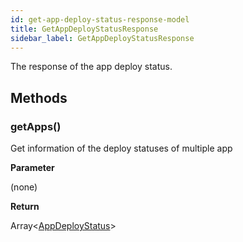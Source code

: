 ```yaml
---
id: get-app-deploy-status-response-model
title: GetAppDeployStatusResponse
sidebar_label: GetAppDeployStatusResponse
---
```


The response of the app deploy status.

## Methods

### getApps()

Get information of the deploy statuses of multiple app

**Parameter**

(none)

**Return**

Array<[AppDeployStatus](../app-deploy-status)\>